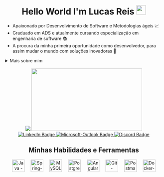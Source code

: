 <h1 align="center">Hello World  I'm Lucas Reis <img src="https://raw.githubusercontent.com/kaueMarques/kaueMarques/master/hi.gif" height="30px"></h1>

<ul>
  <li>Apaixonado por Desenvolvimento de Software e Metodologias ágeis 📈</li>
  <li>Graduado em ADS e atualmente cursando especialização em engenharia de software 📚</li>
  <li>A procura da minha primeira oportunidade como desenvolvedor, para assim mudar o mundo com soluções inovadoras 🎯</li>
</ul>

<details>
  <summary>Mais sobre mim</summary>
    &nbsp;&nbsp;&nbsp;&nbsp; <li>Tenho previa experiência no desenvolvimento de aplicações de grande e medio porte desde APIs Rest á sistemas de cadastramento juntamente com o uso de métologias ageis como Scrum e Kabam, dentro de team software </li> 
    &nbsp;&nbsp;&nbsp;&nbsp; <br><li> Sempre atento com as diversas atualização nas tendências e boas práticas do mercado, meu principal sonho e usar a tecnologia para o bem das pessoas construir um ivento revolucionario que ninguém pesnou antes</li>
</details>

<br>
<div align="center">
  <img src="https://github-readme-stats.vercel.app/api?username=luke-reis&show_icons=true&theme=dark" />
  <img src="https://github-readme-stats.vercel.app/api/top-langs/?username=anuraghazra&layout=compact&show_icons=true&theme=dark" style="width: 355px; height: 200px; object-fit: cover;" />
</div>

  <!-- Links -->
<div align="center">
    <a href="https://www.linkedin.com/in/lucas-reis-113479224/">
      <img src="https://img.shields.io/badge/LinkedIn-0077B5?style=for-the-badge&logo=linkedin&logoColor=white" alt="LinkedIn Badge">
    </a>
    <a href="">
      <img src="https://img.shields.io/badge/Microsoft_Outlook-0078D4?style=for-the-badge&logo=microsoft-outlook&logoColor=white" alt="Microsoft-Outlook Badge">
    </a>
    <a href="">
      <img src="https://img.shields.io/badge/Discord-7289DA?style=for-the-badge&logo=discord&logoColor=white" alt="Discord Badge">
    </a>
  </div>

<h2 align="center">Minhas Habilidades e Ferramentas</h2>
<div align="center">
  <img src="https://cdn.jsdelivr.net/gh/devicons/devicon/icons/java/java-original.svg" height="40" alt="Java - Logo Java" />
  <img width="12" />
  <img src="https://cdn.jsdelivr.net/gh/devicons/devicon/icons/spring/spring-original.svg" height="40" alt="Spring-Logo Spring" />
  <img width="12" />
  <img src="https://cdn.jsdelivr.net/gh/devicons/devicon/icons/mysql/mysql-original.svg" height="40" alt="MySQL-Logo MySQL" />
  <img width="12" />
  <img src="https://cdn.jsdelivr.net/gh/devicons/devicon/icons/postgresql/postgresql-original.svg" height="40" alt="PostgreSQL-Logo PostgreSQL" />
  <img width="12" />
  <img src="https://cdn.jsdelivr.net/gh/devicons/devicon/icons/angular/angular-original.svg" height="40" alt="Angular-Logo Angular" />
  <img width="12" />
  <img src="https://cdn.jsdelivr.net/gh/devicons/devicon/icons/git/git-original.svg" height="40" alt="Git-Logo Git" />
  <img width="12" />
  <img src="https://cdn.jsdelivr.net/gh/devicons/devicon/icons/postman/postman-original.svg" height="40" alt="Postman-Logo Postman" />
  <img width="12" />
  <img src="https://cdn.jsdelivr.net/gh/devicons/devicon/icons/docker/docker-original.svg" height="40" alt="Docker-Logo Docker" />
</div>



